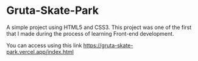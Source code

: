 # Gruta-Skate-Park
A simple project using HTML5 and CSS3. This project was one of the first that I made during the process of learning Front-end development.

You can access using this link
https://gruta-skate-park.vercel.app/index.html
